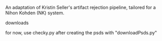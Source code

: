 An adaptation of Kristin Seller's artifact rejection pipeline, tailored for a Nihon Kohden (NK) system.

downloads


for now, use checky.py after creating the psds with "downloadPsds.py"